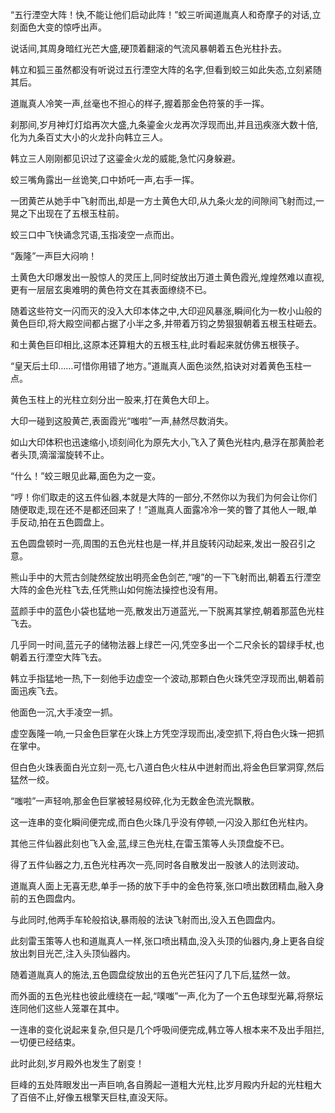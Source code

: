 
“五行湮空大阵！快,不能让他们启动此阵！”蛟三听闻道胤真人和奇摩子的对话,立刻面色大变的惊呼出声。

说话间,其周身暗红光芒大盛,硬顶着翻滚的气流风暴朝着五色光柱扑去。

韩立和狐三虽然都没有听说过五行湮空大阵的名字,但看到蛟三如此失态,立刻紧随其后。

道胤真人冷笑一声,丝毫也不担心的样子,握着那金色符箓的手一挥。

刹那间,岁月神灯灯焰再次大盛,九条鎏金火龙再次浮现而出,并且迅疾涨大数十倍,化为九条百丈大小的火龙扑向韩立三人。

韩立三人刚刚都见识过了这鎏金火龙的威能,急忙闪身躲避。

蛟三嘴角露出一丝诡笑,口中娇吒一声,右手一挥。

一团黄芒从她手中飞射而出,却是一方土黄色大印,从九条火龙的间隙间飞射而过,一晃之下出现在了五根玉柱前。

蛟三口中飞快诵念咒语,玉指凌空一点而出。

“轰隆”一声巨大闷响！

土黄色大印爆发出一股惊人的灵压上,同时绽放出万道土黄色霞光,煌煌然难以直视,更有一层层玄奥难明的黄色符文在其表面缭绕不已。

随着这些符文一闪而灭的没入大印本体之中,大印迎风暴涨,瞬间化为一枚小山般的黄色巨印,将大殿空间都占据了小半之多,并带着万钧之势狠狠朝着五根玉柱砸去。

和土黄色巨印相比,这原本还算粗大的五根玉柱,此时看起来就仿佛五根筷子。

“皇天后土印……可惜你用错了地方。”道胤真人面色淡然,掐诀对对着黄色玉柱一点。

黄色玉柱上的光柱立刻分出一股来,打在黄色大印上。

大印一碰到这股黄芒,表面霞光“嗤啦”一声,赫然尽数消失。

如山大印体积也迅速缩小,顷刻间化为原先大小,飞入了黄色光柱内,悬浮在那黄脸老者头顶,滴溜溜旋转不止。

“什么！”蛟三眼见此幕,面色为之一变。

“哼！你们取走的这五件仙器,本就是大阵的一部分,不然你以为我们为何会让你们随便取走,现在还不是都还回来了！”道胤真人面露冷冷一笑的瞥了其他人一眼,单手反动,拍在五色圆盘上。

五色圆盘顿时一亮,周围的五色光柱也是一样,并且旋转闪动起来,发出一股召引之意。

熊山手中的大荒古剑陡然绽放出明亮金色剑芒,“嗖”的一下飞射而出,朝着五行湮空大阵的金色光柱飞去,任凭熊山如何施法操控也没有用。

蓝颜手中的蓝色小袋也猛地一亮,散发出万道蓝光,一下脱离其掌控,朝着那蓝色光柱飞去。

几乎同一时间,蓝元子的储物法器上绿芒一闪,凭空多出一个二尺余长的碧绿手杖,也朝着五行湮空大阵飞去。

韩立手指猛地一热,下一刻他手边虚空一个波动,那颗白色火珠凭空浮现而出,朝着前面迅疾飞去。

他面色一沉,大手凌空一抓。

虚空轰隆一响,一只金色巨掌在火珠上方凭空浮现而出,凌空抓下,将白色火珠一把抓在掌中。

但白色火珠表面白光立刻一亮,七八道白色火柱从中迸射而出,将金色巨掌洞穿,然后猛然一绞。

“嗤啦”一声轻响,那金色巨掌被轻易绞碎,化为无数金色流光飘散。

这一连串的变化瞬间便完成,而白色火珠几乎没有停顿,一闪没入那红色光柱内。

其他三件仙器此刻也飞入金,蓝,绿三色光柱,在雷玉策等人头顶盘旋不已。

得了五件仙器之力,五色光柱再次一亮,同时各自散发出一股骇人的法则波动。

道胤真人面上无喜无悲,单手一扬的放下手中的金色符箓,张口喷出数团精血,融入身前的五色圆盘内。

与此同时,他两手车轮般掐诀,暴雨般的法诀飞射而出,没入五色圆盘内。

此刻雷玉策等人也和道胤真人一样,张口喷出精血,没入头顶的仙器内,身上更各自绽放出刺目光芒,注入头顶仙器内。

随着道胤真人的施法,五色圆盘绽放出的五色光芒狂闪了几下后,猛然一敛。

而外面的五色光柱也彼此缠绕在一起,“噗嗤”一声,化为了一个五色球型光幕,将祭坛连同他们这些人笼罩在其中。

一连串的变化说起来复杂,但只是几个呼吸间便完成,韩立等人根本来不及出手阻拦,一切便已经结束。

此时此刻,岁月殿外也发生了剧变！

巨峰的五处阵眼发出一声巨响,各自腾起一道粗大光柱,比岁月殿内升起的光柱粗大了百倍不止,好像五根擎天巨柱,直没天际。